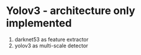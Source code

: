 # Yolov3 - architecture only implemented
1. darknet53 as feature extractor
2. yolov3 as multi-scale detector

